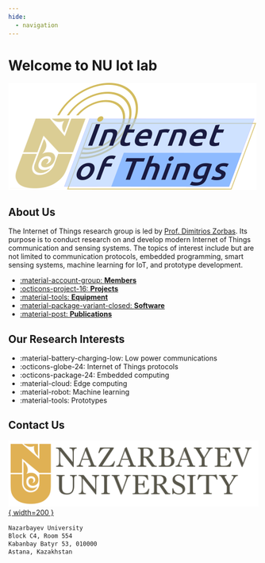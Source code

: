 ```yaml
---
hide:
  - navigation
---
```


# Welcome to NU Iot lab

![NU Iot lab logo](assets/images/iot-lab-logo.png)

## About Us

The Internet of Things research group is led by [Prof. Dimitrios Zorbas](https://research.nu.edu.kz/en/persons/dimitrios-zormpas). Its purpose is to conduct research on and develop modern Internet of Things communication and sensing systems. The topics of interest include but are not limited to communication protocols, embedded programming, smart sensing systems, machine learning for IoT, and prototype development.

<div class="grid cards" markdown>

- [:material-account-group: __Members__](members.md)
- [:octicons-project-16: __Projects__](projects.md)
- [:material-tools: __Equipment__](equipments.md)
- [:material-package-variant-closed: __Software__](softwares.md)
- [:material-post: __Publications__](publications.md)

</div>

## Our Research Interests

- :material-battery-charging-low: Low power communications
- :octicons-globe-24: Internet of Things protocols
- :octicons-package-24: Embedded computing
- :material-cloud: Edge computing
- :material-robot: Machine learning
- :material-tools: Prototypes

## Contact Us

[![Nazarbayev University](assets/images/nu-logo.svg){ width=200 }](https://nu.edu.kz/)

    Nazarbayev University
    Block C4, Room 554
    Kabanbay Batyr 53, 010000
    Astana, Kazakhstan
